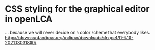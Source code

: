 # CSS styling for the graphical editor in openLCA
... because we will never decide on a color scheme that everybody likes.
https://download.eclipse.org/eclipse/downloads/drops4/R-4.19-202103031800/
